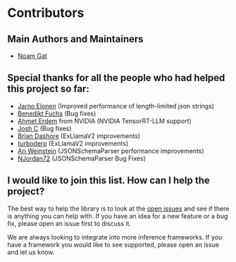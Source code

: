 # Contributors

## Main Authors and Maintainers

* [Noam Gat](https://github.com/noamgat)

## Special thanks for all the people who had helped this project so far:

* [Jarno Elonen](https://github.com/elonen) (Improved performance of length-limited json strings)
* [Benedikt Fuchs](https://github.com/helpmefindaname) (Bug fixes)
* [Ahmet Erdem](https://github.com/aerdem4) from NVIDIA (NVIDIA TensorRT-LLM support)
* [Josh C](https://github.com/JoshC8C7) (Bug fixes)
* [Brian Dashore](https://github.com/bdashore3) (ExLlamaV2 improvements)
* [turboderp](https://github.com/turboderp) (ExLlamaV2 improvements) 
* [Ari Weinstein](https://github.com/AriX) (JSONSchemaParser performance improvements)
* [NJordan72](https://github.com/NJordan72) (JSONSchemaParser Bug Fixes)

## I would like to join this list. How can I help the project?

The best way to help the library is to look at the [open issues](https://github.com/noamgat/lm-format-enforcer/issues) and see if there is anything you can help with. If you have an idea for a new feature or a bug fix, please open an issue first to discuss it.

We are always looking to integrate into more inference frameworks. If you have a framework you would like to see supported, please open an issue and let us know.
